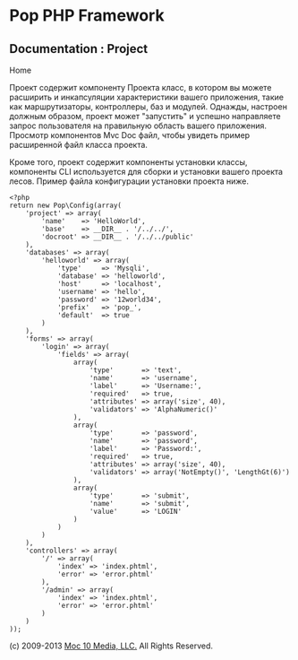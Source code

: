 Pop PHP Framework
=================

Documentation : Project
-----------------------

Home

Проект содержит компоненту Проекта класс, в котором вы можете расширить
и инкапсуляции характеристики вашего приложения, такие как
маршрутизаторы, контроллеры, баз и модулей. Однажды, настроен должным
образом, проект может "запустить" и успешно направляете запрос
пользователя на правильную область вашего приложения. Просмотр
компонентов Mvc Doc файл, чтобы увидеть пример расширенной файл класса
проекта.

Кроме того, проект содержит компоненты установки классы, компоненты CLI
используется для сборки и установки вашего проекта лесов. Пример файла
конфигурации установки проекта ниже.

    <?php
    return new Pop\Config(array(
        'project' => array(
            'name'    => 'HelloWorld',
            'base'    => __DIR__ . '/../../',
            'docroot' => __DIR__ . '/../../public'
        ),
        'databases' => array(
            'helloworld' => array(
                'type'     => 'Mysqli',
                'database' => 'helloworld',
                'host'     => 'localhost',
                'username' => 'hello',
                'password' => '12world34',
                'prefix'   => 'pop_',
                'default'  => true
            )
        ),
        'forms' => array(
            'login' => array(
                'fields' => array(
                    array(
                        'type'       => 'text',
                        'name'       => 'username',
                        'label'      => 'Username:',
                        'required'   => true,
                        'attributes' => array('size', 40),
                        'validators' => 'AlphaNumeric()'
                    ),
                    array(
                        'type'       => 'password',
                        'name'       => 'password',
                        'label'      => 'Password:',
                        'required'   => true,
                        'attributes' => array('size', 40),
                        'validators' => array('NotEmpty()', 'LengthGt(6)')
                    ),
                    array(
                        'type'       => 'submit',
                        'name'       => 'submit',
                        'value'      => 'LOGIN'
                    )
                )
            )
        ),
        'controllers' => array(
            '/' => array(
                'index' => 'index.phtml',
                'error' => 'error.phtml'
            ),
            '/admin' => array(
                'index' => 'index.phtml',
                'error' => 'error.phtml'
            )
        )
    ));

\(c) 2009-2013 [Moc 10 Media, LLC.](http://www.moc10media.com) All
Rights Reserved.
